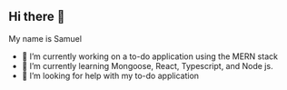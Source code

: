 ## Hi there 👋
My name is Samuel
- 🔭 I’m currently working on a to-do application using the MERN stack
- 🌱 I’m currently learning Mongoose, React, Typescript, and Node js.
- 🤔 I’m looking for help with my to-do application

<!--
**CubeCoding7/CubeCoding7** is a ✨ _special_ ✨ repository because its `README.md` (this file) appears on your GitHub profile.

Here are some ideas to get you started:

- 🔭 I’m currently working on ...
- 🌱 I’m currently learning ...
- 👯 I’m looking to collaborate on ...
- 🤔 I’m looking for help with ...
- 💬 Ask me about ...
- 📫 How to reach me: ...
- 😄 Pronouns: ...
- ⚡ Fun fact: ...
-->
